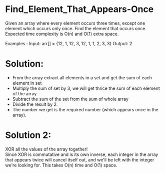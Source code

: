 # Find_Element_That_Appears-Once
Given an array where every element occurs three times, except one element which occurs only once. Find the element that occurs once. Expected time complexity is O(n) and O(1) extra space.

 Examples :
 Input: arr[] = {12, 1, 12, 3, 12, 1, 1, 2, 3, 3}
 Output: 2
 
 # Solution:
 
 - From the array extract all elements in a set and get the sum of each element in set
  - Multiply the sum of set by 3, we will get thrice the sum of each element of the array.
  - Subtract the sum of the set from the sum of whole array
  - Divide the result by 2.
  - The number we get is the required number (which appears once in the array).

# Solution 2:
XOR all the values of the array together!  
Since XOR is  commutative and is its own inverse, each integer in the array that appears twice will  cancel itself out, and we'll be left with the integer we're looking for.  This takes O(n)  time and O(1) space.  
